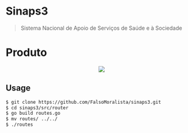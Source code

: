 # Sinaps3
> Sistema Nacional de Apoio de Serviços de Saúde e à Sociedade

# Produto
<p align="center"><img src="https://i.imgur.com/MMkkUJY.png"></p>

## Usage
```sh
$ git clone https://github.com/FalsoMoralista/sinaps3.git
$ cd sinaps3/src/router
$ go build routes.go
$ mv routes/ ../../
$ ./routes
```
